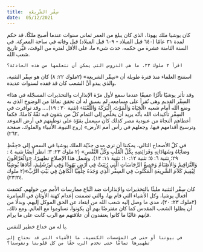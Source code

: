 ```yaml
---
title:  سِفْر الشَّرِيعَةِ
date:  05/12/2021
---
```


كان يوشيا ملك يهوذا، الذي كان يبلغ من العمر ثماني سنوات عندما أصبح ملكًا، قد حكم لمدة ٣١ عامًا (٦٤٠ قبل الميلاد - ٦٠٩ قبل الميلاد) قبل وفاته في ساحة المعركة.  في السنة الثامنة عشرة من حكمه، حدث شيء ما، على الأقل لفترة من الوقت، غيَّر تاريخ شعب الله.

`اقرأ ٢ ملوك ٢٢. ما هي الدروس التي يمكن أن نتعلمها من هذه الحادثة؟`

استنتج العلماء منذ فترة طويلة أن «سِفْر الشريعة» (٢ملوك ٢٢: ٨) كان هو سِفْر التثنية، والذي يبدو أنَّ الشعب كان قد فقده لسنوات عديدة.

«وقد تأثر يوشيّا تأثّرًا عميقًا عندما سمع لأول مرّة الإنذارات والتحذيرات المسجّلة في هذا السِفْر القديم وهي تُقرأ على مسامعه. لم يسبق له أن تحقق تمامًا من الوضوح الذي به وضع الله أمام شعبه ‹الْحَيَاةَ وَالْمَوْتَ. الْبَرَكَةَ وَاللَّعْنَةَ› (تثنية ٣٠ : ١٩).... وقد توافرت في السِفْر تأكيدات الله بأنّه يريد أن يخلّص إلى التمام كلّ من يثقون فيه ثقّةً كاملةً. فكما أعطاهم النجاة من عبودية مصر كذلك كان سيعمل بقوّة على توطينهم في أرض الموعد وترسيخ أقدامهم فيها، وجعلهم في رأس أمم الأرض» (روح النبوة، الأنبياء والملوك، صفحة ٢٦٢).

في كلّ الأصحاح التالي، يمكننا أن نرى مدى جدّيّة الملك يوشيا في السعي إلى «حِفْظِ وَصَايَاهُ وَشَهَادَاتِهِ وَفَرَائِضِهِ بِكُلِّ الْقَلْبِ وَكُلِّ النَّفْسِ» (٢ ملوك ٢٣: ٣؛ انظر أيضًا تثنية ٤ : ٢٩؛ تثنية ٦: ٥؛ تثنية ١٠:١٢؛ تثنية ١١: ١٣).  وشمل هذا الإصلاح تطهيرًا، «وَالْعَرَّافُونَ وَالتَّرَافِيمُ وَالأَصْنَامُ وَجَمِيعُ الرَّجَاسَاتِ الَّتِي رُئِيَتْ فِي أَرْضِ يَهُوذَا وَفِي أُورُشَلِيمَ، أَبَادَهَا يُوشِيَّا لِيُقِيمَ كَلاَمَ الشَّرِيعَةِ الْمَكْتُوبَ فِي السِفْر الَّذِي وَجَدَهُ حِلْقِيَّا الْكَاهِنُ فِي بَيْتِ الرَّبِّ»(٢ ملوك ٢٣:٢٤).

كان سِفْر التثنية مليئًا بالتحذيرات والإنذارات ضد اتِّباع ممارسات الأمم من حولهم.  كشفت أفعال يوشيا، وكل الأشياء التي قام بها، والتي تضمنت إعدام كهنة الأوثان في السامرة (٢ملوك ٢٣: ٢٠)، مدى ما وصل إليه شعب الله من ابتعاد عن الحق الموكل إليهم. وبدلًا من أن يظلوا الشعب المقدس كما كان مفترضًا بهم أن يكونوا،  تساوموا مع العالم. ومع ذلك، فإنهم غالبًا ما كانوا يعتقدون أن علاقتهم مع الرب كانت على ما يرام.

يا له من خداع خطير للنفس.

`في بيوتنا أو حتى في المؤسسات الكنسية، ما الأشياء التي قد نحتاج إلى تطهيرها تمامًا حتى نخدم الرب حقًا من كل قلوبنا ونفوسنا؟`